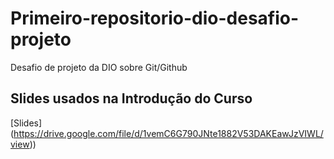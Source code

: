 # Primeiro-repositorio-dio-desafio-projeto
Desafio de projeto da DIO sobre Git/Github
## Slides usados na Introdução do Curso
[Slides] (https://drive.google.com/file/d/1vemC6G790JNte1882V53DAKEawJzVIWL/view))
